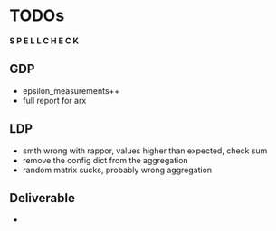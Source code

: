 # TODOs

__S P E L L   C H E C K__

## GDP
 - epsilon_measurements++
 - full report for arx

## LDP
 - smth wrong with rappor, values higher than expected, check sum
 - remove the config dict from the aggregation
 - random matrix sucks, probably wrong aggregation 
## Deliverable
 - 